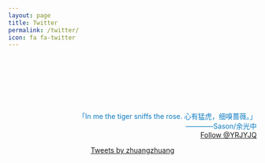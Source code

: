 ```yaml
---
layout: page
title: Twitter
permalink: /twitter/
icon: fa fa-twitter
---
```

<br/><br/>
<p align="right">
<a href="https://t.me/YDZ123456" title="telegram"><i class="fa fa-send-o"></i></a>
<a href="https://twitter.com/YRJYJQ" title="twitter"><i class="fa fa-twitter"></i></a>
<a href="https://github.com/ydzydzydz" title="github"><i class="fa fa-github"></i></a>
<a href="https://ydzzzz.github.io" title="timeline"><i class="fa fa-heartbeat"></i></a>
<a href="https://weibo.com/u/5367293800" title="weibo"><i class="fa fa-weibo"></i></a>
<a href="https://ydzydzydz.github.io/images/weixin.png" title="wechat"><i class="fa fa-weixin"></i></a>
<a href="mqq://im/chat?chat_type=wpa&uin=2474745326&version=1&src_type=web{{site.social.qq}}" title="qq"><i class="fa fa-qq"></i></a>
<a href="mailto:2474745326@qq.com" title="email"><i class="fa fa-envelope"></i></a>
</p>
<br/><br/><br/>

<p align="right">
<span style='color:#0c7abf'> 「In me the tiger sniffs the rose. 心有猛虎，细嗅蔷薇。」<br /></span>
<span style='color:#0c7abf;font-size:14px'>————Sason/余光中<br /></span>
<span style='text-align:right;text-indent:0'><a href="https://twitter.com/YRJYJQ?ref_src=twsrc%5Etfw" class="twitter-follow-button" data-show-count="false">Follow @YRJYJQ</a> </span></p>


<center>
<p class="md_block">
    <span style='text-align:center;text-indent:0' ><a class="twitter-timeline" data-lang="zh-cn" href="https://twitter.com/YRJYJQ?ref_src=twsrc%5Etfw" data-width="750" data-chrome="noheader nofooter noborders">Tweets by zhuangzhuang</a> <script async src="https://platform.twitter.com/widgets.js" charset="utf-8"></script> </span>
</p></center>

